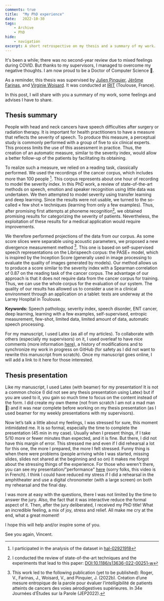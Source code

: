 ```yaml
---
comments: true
title:  "My PhD experience"
date:   2022-10-30
tags:
    - Archive
    - PhD
hide:
    - navigation
excerpt: A short retrospective on my thesis and a summary of my work.
---
```


It's been a while; there was no second-year review due to mixed feelings during COVID. But thanks to my supervisors, I managed to overcome my negative thoughts. I am now proud to be a Doctor of Computer Science 🎉.

As a reminder, this thesis was supervised by [Julien Pinquier](https://www.irit.fr/~Julien.Pinquier/index_en.php), [Jérôme Farinas](https://www.irit.fr/~Jerome.Farinas/), and [Virginie Woisard](https://lnpl.univ-tlse2.fr/accueil/membres/virginie-woisard). It was conducted at [IRIT](https://www.irit.fr/) (Toulouse, France).

In this post, I will share with you a summary of my work, some feelings and advises I have to share.

## Thesis summary

People with head and neck cancers have speech difficulties after surgery or radiation therapy. It is important for health practitioners to have a measure that reflects the severity of speech. To produce this measure, a perceptual study is commonly performed with a group of five to six clinical experts. This process limits the use of this assessment in practice. Thus, the creation of an automatic measure, similar to the severity index, would allow a better follow-up of the patients by facilitating its obtaining.

To realize such a measure, we relied on a reading task, classically performed. We used the recordings of the cancer corpus, which includes more than 100 people [^1]. This corpus represents about one hour of recording to model the severity index. In this PhD work, a review of state-of-the-art methods on speech, emotion and speaker recognition using little data was undertaken. We then attempted to model severity using transfer learning and deep learning. Since the results were not usable, we turned to the so-called « few shot » techniques (learning from only a few examples). Thus, after promising first attempts at phoneme recognition[^2], we obtained promising results for categorizing the severity of patients. Nevertheless, the exploitation of these results for a medical application would require improvements.

We therefore performed projections of the data from our corpus. As some score slices were separable using acoustic parameters, we proposed a new divergence measurement method [^3]. This one is based on self-supervised speech representations on the Librispeech corpus: the PASE+ model, which is inspired by the Inception Score (generally used in image processing to evaluate the quality of images generated by models). Our method allows us to produce a score similar to the severity index with a Spearman correlation of 0.87 on the reading task of the cancer corpus. The advantage of our approach is that it does not require data from the cancer corpus for training. Thus, we can use the whole corpus for the evaluation of our system. The quality of our results has allowed us to consider a use in a clinical environment through an application on a tablet: tests are underway at the Larrey Hospital in Toulouse.

[^1]: I participated in the analysis of the dataset in [hal-02921918](https://hal.archives-ouvertes.fr/hal-02921918)

[^2]: I conducted the review of state-of-the-art techniques and the experiments that lead to this paper:  [DOI:10.1186/s13636-022-00251-w](http://dx.doi.org/10.1186/s13636-022-00251-w)

[^3]: This work led to the following publication (yet to be published): Roger, V., Farinas, J., Woisard, V., and Pinquier, J. (2022b). Création d’une mesure entropique de la parole pour évaluer l’intelligibilité de patients atteints de cancers des voies aérodigestives supérieures. In 34e Journées d’Études sur la Parole (JEP2022).

**Keywords:** Speech pathology, severity index, speech disorder, ENT cancer, deep learning, learning with a few examples, self-supervised, entropic measurement, few-shot, limited data, limited amount of data, automatic speech processing.

For my manuscript, I used Latex (as all of my articles). To collaborate with others (especially my supervisors) on it, I used overleaf to have nice comments (more information [here](https://www.overleaf.com/learn/how-to/How_to_make_comments_in_an_Overleaf_LaTeX_project)), a history of modifications and to synchronize my work in progress on GitHub (for safety as I did not want to rewrite this manuscript from scratch).
Once my manuscript goes online, I will add a link to it here for those interested.

## Thesis presentation

Like my manuscript, I used Latex (with beamer) for my presentation! It is not a common choice (I did not see any thesis presentation using Latex) but if you are used to it, you gain so much time to focus on the content instead of the form. I did create my own theme (not from scratch I am not a mad man 🤣) and it was near complete before working on my thesis presentation (as I used beamer for my weekly presentations with my supervisors).

Now let’s talk a little about my feelings, I was stressed for sure, this moment intimidated me. It is so formal, especially the time to complete the presentation (45 min in my case). Usually when I present things, if I take 5/10 more or fewer minutes than expected, and it is fine. But there, I did not have this margin of error. This stressed me and even if I did rehearsal a lot for this one, the more I prepared, the more I felt stressed. Funny thing is when there were problems (people arriving while I was started, missing slides, slides not shared at the beginning and so on) it makes me forgot about the stressing things of the experience.
For those who weren't there, you can see my presentation/"performance" [here](https://youtu.be/yvYZDBKdzB8) (sorry folks, this video is in French).
I think I could have reduced my stress if I did a rehearsal in the amphitheater and use a digital chronometer (with a large screen) on both my rehearsal and the final day.

I was more at easy with the questions, there I was not limited by the time to answer the jury. Also, the fact that it was interactive reduce the formal aspect of it. Then, after the jury deliberated, I received my PhD title! What an incredible feeling, a mix of joy, stress and relief. All make me cry at the end, what a great moment!

I hope this will help and/or inspire some of you.

See you again, Vincent.
